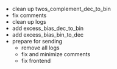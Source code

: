 - clean up twos_complement_dec_to_bin
- fix comments
- clean up logs
- add excess_bias_dec_to_bin
- add excess_bias_bin_to_dec
- prepare for sending
  - remove all logs
  - fix and minimize comments
  - fix frontend
